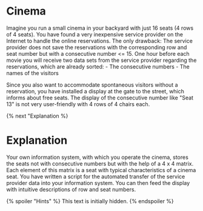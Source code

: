 # Cinema

Imagine you run a small cinema in your backyard with just 16 seats (4 rows of 4 seats).
You have found a very inexpensive service provider on the Internet to handle the online reservations.
The only drawback: The service provider does not save the reservations with the corresponding row and seat number but with a consecutive number <= 15.
One hour before each movie you will receive two data sets from the service provider regarding the reservations, which are already sorted:
	- The consecutive numbers
	- The names of the visitors

Since you also want to accommodate spontaneous visitors without a reservation, you have installed a display at the gate to the street, which informs about free seats.
The display of the consecutive number like "Seat 13" is not very user-friendly with 4 rows of 4 chairs each.

{% next "Explanation %}

# Explanation

Your own information system, with which you operate the cinema, stores the seats not with consecutive numbers but with the help of a 4 x 4 matrix.
Each element of this matrix is a seat with typical characteristics of a cinema seat.
You have written a script for the automated transfer of the service provider data into your information system.
You can then feed the display with intuitive descriptions of row and seat numbers.

{% spoiler "Hints" %}
This text is initially hidden.
{% endspoiler %}